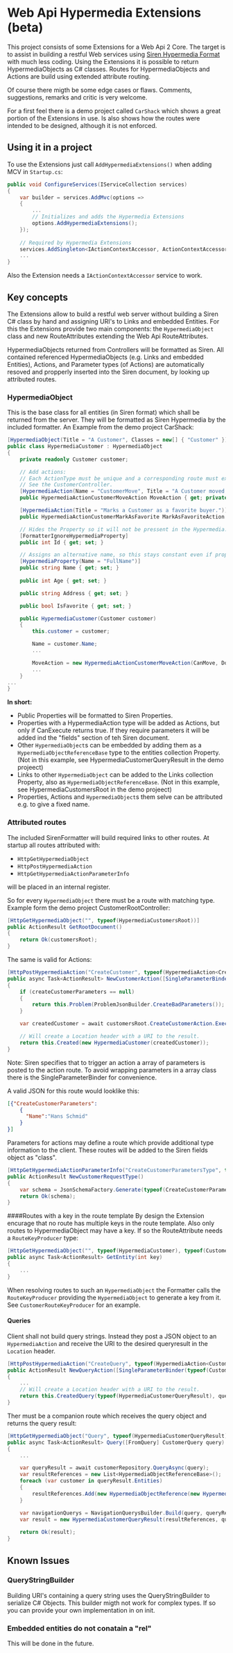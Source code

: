 # Web Api Hypermedia Extensions (beta)
This project consists of some Extensions for a Web Api 2 Core. The target is to
assist in building a restful Web services using [Siren Hypermedia Format](https://github.com/kevinswiber/siren) with much less coding.
Using the Extensions it is possible to return HypermediaObjects as C# classes. Routes for HypermediaObjects and Actions are build using extended attribute routing.

Of course there migth be some edge cases or flaws. Comments, suggestions, remarks and critic is very welcome.

For a first feel there is a demo project called `CarShack` which shows a great portion of the Extensions in use. Is also shows how the routes were intended to be designed, although  it is not enforced.

## Using it in a project
To use the Extensions just call `AddHypermediaExtensions()` when adding MCV in `Startup.cs`:

``` csharp
public void ConfigureServices(IServiceCollection services)
{
    var builder = services.AddMvc(options =>
    {
        ...
        // Initializes and adds the Hypermedia Extensions
        options.AddHypermediaExtensions();
    });
            
    // Required by Hypermedia Extensions
    services.AddSingleton<IActionContextAccessor, ActionContextAccessor>();
    ...
}
```
Also the Extension needs a `IActionContextAccessor` service to work.

## Key concepts
The Extensions allow to build a restful web server without building a Siren C# class by hand and assigning URI's to Links and embedded Entities. For this the Extensions provide two main components: the `HypermediaObject` class and new RouteAttributes extending the Web Api RouteAttributes.

HypermediaObjects returned from Controllers will be formatted as Siren. All contained referenced HypermediaObjects (e.g. Links and embedded Entities), Actions, and Parameter types (of Actions) are automatically resoved and propperly inserted into the Siren document, by looking up attributed routes.

### HypermediaObject
This is the base class for all entities (in Siren format) which shall be returned from the server. They will be formatted as Siren Hypermedia by the included formatter. An Example from the demo project CarShack:

```csharp
[HypermediaObject(Title = "A Customer", Classes = new[] { "Customer" })]
public class HypermediaCustomer : HypermediaObject
{
    private readonly Customer customer;

    // Add actions:
    // Each ActionType must be unique and a corresponding route must exist so the formatter can look it up.
    // See the CustomerController.
    [HypermediaAction(Name = "CustomerMove", Title = "A Customer moved to a new location.")]
    public HypermediaActionCustomerMoveAction MoveAction { get; private set; }

    [HypermediaAction(Title = "Marks a Customer as a favorite buyer.")]
    public HypermediaActionCustomerMarkAsFavorite MarkAsFavoriteAction { get; private set; }

    // Hides the Property so it will not be pressent in the Hypermedia.
    [FormatterIgnoreHypermediaProperty]
    public int Id { get; set; }

    // Assigns an alternative name, so this stays constant even if property is renamed
    [HypermediaProperty(Name = "FullName")]
    public string Name { get; set; }
        
    public int Age { get; set; }

    public string Address { get; set; }

    public bool IsFavorite { get; set; }

    public HypermediaCustomer(Customer customer)
    {
        this.customer = customer;

        Name = customer.Name;
        ...

        MoveAction = new HypermediaActionCustomerMoveAction(CanMove, DoMove);
        ...
    }
...
}

```

**In short:**
- Public Properties will be formatted to Siren Properties.
- Properties with a HypermediaAction type will be added as Actions, but only if CanExecute returns true. If they require parameters it will be added ind the "fields" section of teh Siren document.
- Other `HypermediaObject`s can be embedded by adding them as a `HypermediaObjectReferenceBase` type to the entities collection Property. (Not in this example, see HypermediaCustomerQueryResult in the demo projeect)
- Links to other `HypermediaObject` can be added to the Links collection Property, also as `HypermediaObjectReferenceBase`.
  (Not in this example, see HypermediaCustomersRoot in the demo projeect)
- Properties, Actions and `HypermediaObject`s them selve can be attributed e.g. to give a fixed name.

### Attributed routes
The included SirenFormatter will build required links to other routes. At startup all routes attributed with:
- `HttpGetHypermediaObject`
- `HttpPostHypermediaAction`
- `HttpGetHypermediaActionParameterInfo`

will be placed in an internal register.

So for every `HypermediaObject` there must be a route with matching type.
Example form the demo project CustomerRootController:
``` csharp 
[HttpGetHypermediaObject("", typeof(HypermediaCustomersRoot))]
public ActionResult GetRootDocument()
{
    return Ok(customersRoot);
}
```

The same is valid for Actions:

```csharp
[HttpPostHypermediaAction("CreateCustomer", typeof(HypermediaAction<CreateCustomerParameters, Task<Customer>>))]
public async Task<ActionResult> NewCustomerAction([SingleParameterBinder(typeof(CreateCustomerParameters))] CreateCustomerParameters createCustomerParameters)
{
    if (createCustomerParameters == null)
    {
        return this.Problem(ProblemJsonBuilder.CreateBadParameters());
    }

    var createdCustomer = await customersRoot.CreateCustomerAction.Execute(createCustomerParameters);

    // Will create a Location header with a URI to the result.
    return this.Created(new HypermediaCustomer(createdCustomer));
}
```

Note:
Siren specifies that to trigger an action a array of parameters is posted to the action route. To avoid wrapping parameters in a array class there is the SingleParameterBinder for convenience.

A valid JSON for this route would looklike this:
``` json
[{"CreateCustomerParameters": 
	{
	  "Name":"Hans Schmid"
	}
}]
```

Parameters for actions may define a route which provide additional type information to the client. These routes will be added to the Siren fields object as "class".

```csharp
[HttpGetHypermediaActionParameterInfo("CreateCustomerParametersType", typeof(CreateCustomerParameters))]
public ActionResult NewCustomerRequestType()
{
    var schema = JsonSchemaFactory.Generate(typeof(CreateCustomerParameters));
    return Ok(schema);
}
```

####Routes with a key in the route template
By design the Extension encurage that no route has multiple keys in the route template. Also only routes to HypermediaObject may have a key. If so the RouteAttribute needs a `RouteKeyProducer` type:

``` csharp
[HttpGetHypermediaObject("", typeof(HypermediaCustomer), typeof(CustomerRouteKeyProducer))]
public async Task<ActionResult> GetEntity(int key)
{
    ...
}
```

When resolving routes to such an `HypermediaObject` the Formatter calls the `RouteKeyProducer` providing the `HypermediaObject` to generate a key from it. See `CustomerRouteKeyProducer` for an example.

#### Queries
Client shall not build query strings. Instead they post a JSON object to an `HypermediaAction` and receive the URI to the desired queryresult in the `Location` header.
``` csharp
[HttpPostHypermediaAction("CreateQuery", typeof(HypermediaAction<CustomerQuery>))]
public ActionResult NewQueryAction([SingleParameterBinder(typeof(CustomerQuery))] CustomerQuery query)
{
    ...
    // Will create a Location header with a URI to the result.
    return this.CreatedQuery(typeof(HypermediaCustomerQueryResult), query);
}
```

Ther must be a companion route which receives the query object and returns the query result:
``` csharp
[HttpGetHypermediaObject("Query", typeof(HypermediaCustomerQueryResult))]
public async Task<ActionResult> Query([FromQuery] CustomerQuery query)
{
    ...

    var queryResult = await customerRepository.QueryAsync(query);
    var resultReferences = new List<HypermediaObjectReferenceBase>();
    foreach (var customer in queryResult.Entities)
    {
        resultReferences.Add(new HypermediaObjectReference(new HypermediaCustomer(customer)));
    }

    var navigationQuerys = NavigationQuerysBuilder.Build(query, queryResult);
    var result = new HypermediaCustomerQueryResult(resultReferences, queryResult.TotalCountOfEnties, query, navigationQuerys);
           
    return Ok(result);
}
```

## Known Issues
### QueryStringBuilder
Building URI's containing a query string uses the QueryStringBuilder to serialize C# Objects. This builder migth not work for complex types. If so you can provide your own implementation in on init.

### Embedded entities do not conatain a "rel"
This will be done in the future.